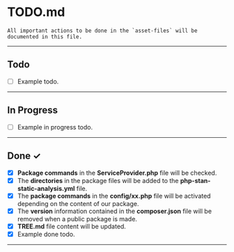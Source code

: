 # TODO.md

    All important actions to be done in the `asset-files` will be documented in this file.

- - - - -

## Todo

- [ ] Example todo.

- - - - -

## In Progress

- [ ] Example in progress todo.

- - - - -

## Done ✓

- [x] **Package commands** in the **ServiceProvider.php** file will be checked.
- [x] The **directories** in the package files will be added to the **php-stan-static-analysis.yml** file.
- [x] The **package commands** in the **config/xx.php** file will be activated depending on the content of our package.
- [x] The **version** information contained in the **composer.json** file will be removed when a public package is made.
- [x] **TREE.md** file content will be updated.
- [x] Example done todo.

- - - - -

